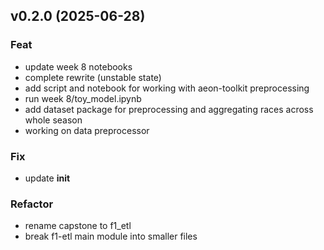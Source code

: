 ## v0.2.0 (2025-06-28)

### Feat

- update week 8 notebooks
- complete rewrite (unstable state)
- add script and notebook for working with aeon-toolkit preprocessing
- run week 8/toy_model.ipynb
- add dataset package for preprocessing and aggregating races across whole season
- working on data preprocessor

### Fix

- update __init__

### Refactor

- rename capstone to f1_etl
- break f1-etl main module into smaller files
